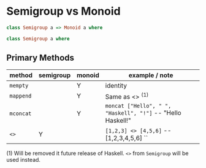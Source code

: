 # Semigroup vs Monoid

```haskell
class Semigroup a => Monoid a where

class Semigroup a where
```

## Primary Methods

| method | semigroup | monoid | example / note |
| - | - | - | - |
| `mempty` | | Y | identity |
| `mappend` | | Y | Same as <> <sup>(1)</sup>  |
| `mconcat` |  | Y | `moncat ["Hello", " ", "Haskell", "!"]` -- "Hello Haskell!" |
| `<>` | Y |  | `[1,2,3] <> [4,5,6]` -- [1,2,3,4,5,6] ``|

(1) Will be removed it future release of Haskell. `<>` from `Semigroup` will be used instead.




